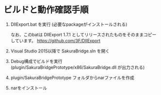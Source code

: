 # ビルドと動作確認手順

1. DllExport.bat を実行 (必要なpackageがインストールされる)

   なお、このbatは DllExport 1.7.1 としてリリースされたものをそのままコピーしています。
   <https://github.com/3F/DllExport>

2. Visual Studio 2015以降で SakuraBridge.sln を開く

3. Debug構成でビルドを実行 (plugin/SakuraBridgePrototype/x86/SakuraBridge.dll が出力される)

4. plugin/SakuraBridgePrototype フォルダからnarファイルを作成

5. narをインストール